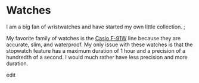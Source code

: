 
# Watches

I am a big fan of wristwatches and have started my own little collection.
;

My favorite family of watches is the [Casio F-91W](https://en.wikipedia.org/wiki/Casio_F-91W) line because they are accurate, slim, and waterproof. My only issue with these watches is that the stopwatch feature has a maximum duration of 1 hour and a precision of a hundredth of a second. I would much rather have less precision and more duration.

edit
